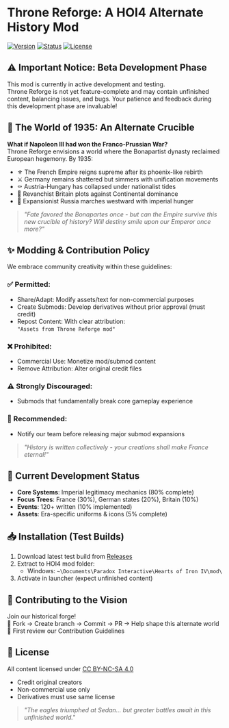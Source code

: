 # Throne Reforge: A HOI4 Alternate History Mod

[![Version](https://img.shields.io/badge/version-0.1b-orange)](https://github.com/Aenyrag/HOI4-Throne-Reforge-mod/releases) [![Status](https://img.shields.io/badge/status-In%20Development-important)]() [![License](https://img.shields.io/badge/license-CC%20BY--NC--SA%204.0-lightgrey)](https://creativecommons.org/licenses/by-nc-sa/4.0/)

## ⚠️ Important Notice: Beta Development Phase
This mod is currently in active development and testing.  
Throne Reforge is not yet feature-complete and may contain unfinished content, balancing issues, and bugs. Your patience and feedback during this development phase are invaluable!

## 🏰 The World of 1935: An Alternate Crucible
**What if Napoleon III had won the Franco-Prussian War?**  
Throne Reforge envisions a world where the Bonapartist dynasty reclaimed European hegemony. By 1935:

- ⚜️ The French Empire reigns supreme after its phoenix-like rebirth
- ⚔️ Germany remains shattered but simmers with unification movements
- ⚰️ Austria-Hungary has collapsed under nationalist tides
- 🏴󠁧󠁢󠁥󠁮󠁧󠁿 Revanchist Britain plots against Continental dominance
- 🐻 Expansionist Russia marches westward with imperial hunger

> *"Fate favored the Bonapartes once - but can the Empire survive this new crucible of history? Will destiny smile upon our Emperor once more?"*

## ✨ Modding & Contribution Policy
We embrace community creativity within these guidelines:

### ✅ Permitted:
- Share/Adapt: Modify assets/text for non-commercial purposes
- Create Submods: Develop derivatives without prior approval (must credit)
- Repost Content: With clear attribution:  
  `"Assets from Throne Reforge mod"`

### ❌ Prohibited:
- Commercial Use: Monetize mod/submod content
- Remove Attribution: Alter original credit files

### ⚠️ Strongly Discouraged:
- Submods that fundamentally break core gameplay experience

### 🌟 Recommended:
- Notify our team before releasing major submod expansions

> *"History is written collectively - your creations shall make France eternal!"*

## 🔧 Current Development Status
- **Core Systems**: Imperial legitimacy mechanics (80% complete)
- **Focus Trees**: France (30%), German states (20%), Britain (10%)
- **Events**: 120+ written (10% implemented)
- **Assets**: Era-specific uniforms & icons (5% complete)

## 📥 Installation (Test Builds)
1. Download latest test build from [Releases](https://github.com/Aenyrag/HOI4-Throne-Reforge-mod/releases)
2. Extract to HOI4 mod folder:
   - Windows: `~\Documents\Paradox Interactive\Hearts of Iron IV\mod\`
3. Activate in launcher (expect unfinished content)

## 🤝 Contributing to the Vision
Join our historical forge!  
🔧 Fork → Create branch → Commit → PR → Help shape this alternate world  
📜 First review our Contribution Guidelines

## 📜 License
All content licensed under [CC BY-NC-SA 4.0](https://creativecommons.org/licenses/by-nc-sa/4.0/)
- Credit original creators
- Non-commercial use only
- Derivatives must use same license

> *"The eagles triumphed at Sedan... but greater battles await in this unfinished world."*
